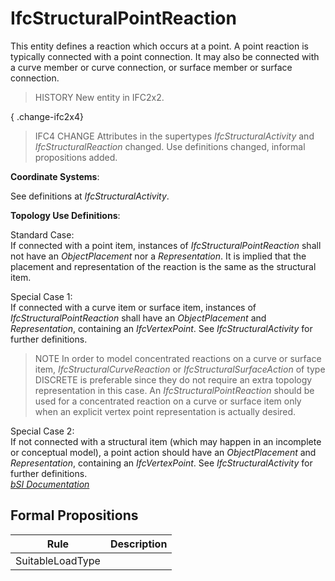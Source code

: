 IfcStructuralPointReaction
==========================
This entity defines a reaction which occurs at a point. A point reaction is
typically connected with a point connection. It may also be connected with a
curve member or curve connection, or surface member or surface connection.  
  
> HISTORY  New entity in IFC2x2.  
  
{ .change-ifc2x4}  
> IFC4 CHANGE  Attributes in the supertypes _IfcStructuralActivity_ and
> _IfcStructuralReaction_ changed. Use definitions changed, informal
> propositions added.  
  
****Coordinate Systems****:  
  
See definitions at _IfcStructuralActivity_.  
  
****Topology Use Definitions****:  
  
Standard Case:  
If connected with a point item, instances of _IfcStructuralPointReaction_
shall not have an _ObjectPlacement_ nor a _Representation_. It is implied that
the placement and representation of the reaction is the same as the structural
item.  
  
Special Case 1:  
If connected with a curve item or surface item, instances of
_IfcStructuralPointReaction_ shall have an _ObjectPlacement_ and
_Representation_, containing an _IfcVertexPoint_. See _IfcStructuralActivity_
for further definitions.  
  
> NOTE  In order to model concentrated reactions on a curve or surface item,
> _IfcStructuralCurveReaction_ or _IfcStructuralSurfaceAction_ of type
> DISCRETE is preferable since they do not require an extra topology
> representation in this case. An _IfcStructuralPointReaction_ should be used
> for a concentrated reaction on a curve or surface item only when an explicit
> vertex point representation is actually desired.  
  
Special Case 2:  
If not connected with a structural item (which may happen in an incomplete or
conceptual model), a point action should have an _ObjectPlacement_ and
_Representation_, containing an _IfcVertexPoint_. See _IfcStructuralActivity_
for further definitions.  
[ _bSI
Documentation_](https://standards.buildingsmart.org/IFC/DEV/IFC4_2/FINAL/HTML/schema/ifcstructuralanalysisdomain/lexical/ifcstructuralpointreaction.htm)


Formal Propositions
-------------------
| Rule             | Description   |
|------------------|---------------|
| SuitableLoadType |               |

